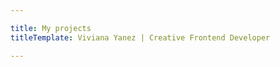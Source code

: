 ```yaml
---

title: My projects
titleTemplate: Viviana Yanez | Creative Frontend Developer

---
```


<script setup>
import Projects from '../.vitepress/theme/ProjectsTemplate.vue'
</script>
<div class="projects">
    <Projects></Projects>
</div>
